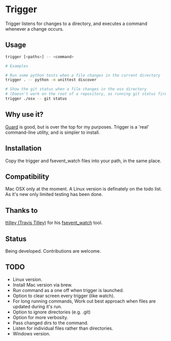 # Trigger

Trigger listens for changes to a directory, and executes a command whenever a change occurs.

## Usage

```sh
trigger [<paths>] -- <command>

# Examples

# Run some python tests when a file changes in the current directory
trigger . -- python -m unittest discover

# Show the git status when a file changes in the osx directory
# (Doesn't work on the root of a repository, as running git status fires an event)
trigger ./osx -- git status
```

## Why use it?
[Guard](https://github.com/guard/guard) is good, but is over the top for my purposes. Trigger is a 'real' command-line utility, and is simpler to install.

## Installation
Copy the trigger and fsevent_watch files into your path, in the same place.

## Compatibility
Mac OSX only at the moment. A Linux version is definately on the todo list. As it's new only limited testing has been done.

## Thanks to
[ttilley (Travis Tilley)](https://github.com/ttilley) for his [fsevent_watch](https://github.com/ttilley/fsevent_watch) tool.

## Status
Being developed. Contributions are welcome.

## TODO

 - Linux version.
 - Install Mac version via brew.
 - Run command as a one off when trigger is launched.
 - Option to clear screen every trigger (like watch).
 - For long running commands, Work out best approach when files are updated during it's run.
 - Option to ignore directories (e.g. .git)
 - Option for more verbosity.
 - Pass changed dirs to the command.
 - Listen for individual files rather than directories.
 - Windows version.
